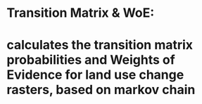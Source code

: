 # Transition Matrix & WoE:
# calculates the transition matrix probabilities and Weights of Evidence for land use change rasters, based on markov chain
